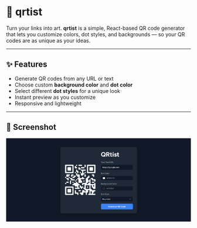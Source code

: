 # 🎨 qrtist

Turn your links into art. **qrtist** is a simple, React-based QR code generator that lets you customize colors, dot styles, and backgrounds — so your QR codes are as unique as your ideas.

---

## ✨ Features

- Generate QR codes from any URL or text
- Choose custom **background color** and **dot color**
- Select different **dot styles** for a unique look
- Instant preview as you customize
- Responsive and lightweight

---

## 📸 Screenshot

![Homepage](./assets/Screenshot.png)

